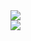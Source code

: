 <a href="https://github.com/anuraghazra/github-readme-stats">
      <img src="https://github-readme-stats.vercel.app/api?username=LeiamNashRebirth&show_icons=true&theme=tokyonight&count_private=true">
  </a><br>
  <a href="https://github.com/anuraghazra/github-readme-stats">
      <img src="https://github-readme-stats.vercel.app/api//top-langs?username=LeiamNashRebirth&show_icons=true&theme=tokyonight&count_private=true&langs_count=10&layout=compact">
  </a><br>
